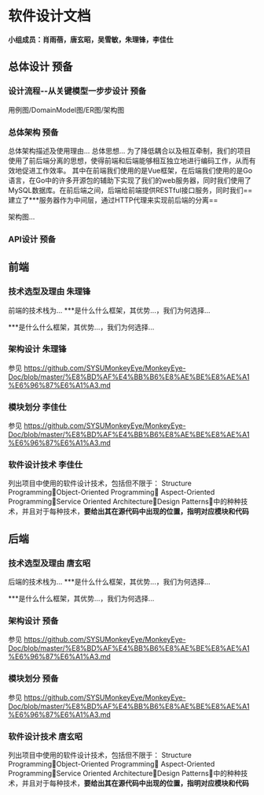 # 软件设计文档
**小组成员：肖雨蓓，唐玄昭，吴雪敏，朱理锋，李佳仕**

## 总体设计 预备
### 设计流程--从关键模型一步步设计 预备

用例图/DomainModel图/ER图/架构图

### 总体架构 预备
总体架构描述及使用理由...
总体思想...
为了降低耦合以及相互牵制，我们的项目使用了前后端分离的思想，使得前端和后端能够相互独立地进行编码工作，从而有效地促进工作效率。
其中在前端我们使用的是Vue框架，在后端我们使用的是Go语言，在Go中的许多开源包的辅助下实现了我们的web服务器，同时我们使用了MySQL数据库。在前后端之间，后端给前端提供RESTful接口服务，同时我们==建立了***服务器作为中间层，通过HTTP代理来实现前后端的分离==

架构图...

### API设计 预备

## 前端
### 技术选型及理由 朱理锋
前端的技术栈为...
***是什么什么框架，其优势...，我们为何选择...

***是什么什么框架，其优势...，我们为何选择...

### 架构设计 朱理锋
参见
https://github.com/SYSUMonkeyEye/MonkeyEye-Doc/blob/master/%E8%BD%AF%E4%BB%B6%E8%AE%BE%E8%AE%A1%E6%96%87%E6%A1%A3.md

### 模块划分 李佳仕
参见
https://github.com/SYSUMonkeyEye/MonkeyEye-Doc/blob/master/%E8%BD%AF%E4%BB%B6%E8%AE%BE%E8%AE%A1%E6%96%87%E6%A1%A3.md

### 软件设计技术 李佳仕
列出项目中使用的软件设计技术，包括但不限于：
Structure ProgrammingObject-Oriented Programming
Aspect-Oriented ProgrammingService Oriented
ArchitectureDesign Patterns中的种种技术，并且对于每种技术，**要给出其在源代码中出现的位置，指明对应模块和代码**

## 后端
### 技术选型及理由 唐玄昭
后端的技术栈为...
***是什么什么框架，其优势...，我们为何选择...

***是什么什么框架，其优势...，我们为何选择...

### 架构设计 预备
参见
https://github.com/SYSUMonkeyEye/MonkeyEye-Doc/blob/master/%E8%BD%AF%E4%BB%B6%E8%AE%BE%E8%AE%A1%E6%96%87%E6%A1%A3.md

### 模块划分 预备
参见
https://github.com/SYSUMonkeyEye/MonkeyEye-Doc/blob/master/%E8%BD%AF%E4%BB%B6%E8%AE%BE%E8%AE%A1%E6%96%87%E6%A1%A3.md

### 软件设计技术 唐玄昭
列出项目中使用的软件设计技术，包括但不限于：
Structure ProgrammingObject-Oriented Programming
Aspect-Oriented ProgrammingService Oriented
ArchitectureDesign Patterns中的种种技术，并且对于每种技术，**要给出其在源代码中出现的位置，指明对应模块和代码**